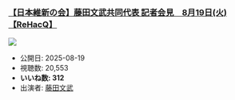 ### [【日本維新の会】藤田文武共同代表 記者会見　8月19日(火)【ReHacQ】](https://www.youtube.com/watch?v=dYBfLEcTZT8)
[![](https://img.youtube.com/vi/dYBfLEcTZT8/sddefault.jpg)](https://www.youtube.com/watch?v=dYBfLEcTZT8)
-   公開日: 2025-08-19
-   視聴数: 20,553
-   **いいね数: 312**
-   出演者: [藤田文武](/rehacq_fan/people/藤田文武 "wikilink")
